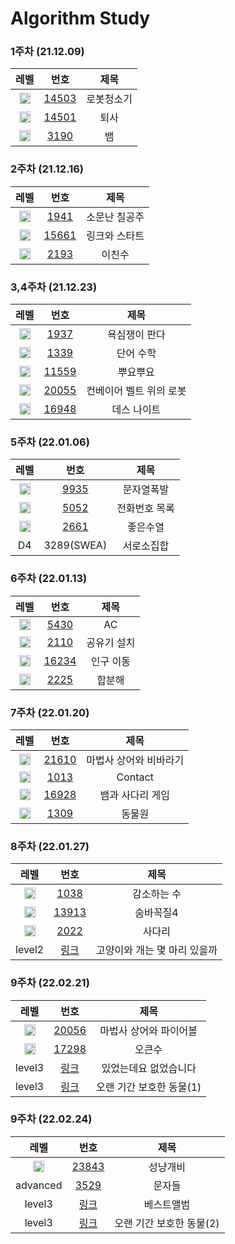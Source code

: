 <!-- Bronze : 5(1), 4(2), 3(3), 2(4), 1(5) -->
<!-- Silver : 5(6), 4(7), 3(8), 2(9), 1(10) -->
<!-- Gold : 5(11), 4(12), 3(13), 2(14), 1(15) -->
<!-- <img src="https://static.solved.ac/tier_small/*LEVEL*.svg" height="18px" /> | [*NO*](http://noj.am/*NO*) | *TITLE* -->
# Algorithm Study
### 1주차 (21.12.09)
레벨 | 번호 | 제목
:-: | :-: | :-:
<img src="https://static.solved.ac/tier_small/11.svg" height="18px"/> | [14503](http://noj.am/14503) | 로봇청소기
<img src="https://static.solved.ac/tier_small/8.svg" height="18px"/> | [14501](http://noj.am/14501) | 퇴사
<img src="https://static.solved.ac/tier_small/11.svg" height="18px"/> | [3190](http://noj.am/3190) | 뱀

### 2주차 (21.12.16)
레벨 | 번호 | 제목
:-: | :-: | :-:
<img src="https://static.solved.ac/tier_small/13.svg" height="18px"/> | [1941](http://noj.am/1941) | 소문난 칠공주
<img src="https://static.solved.ac/tier_small/10.svg" height="18px"/> | [15661](http://noj.am/15661) | 링크와 스타트
<img src="https://static.solved.ac/tier_small/8.svg" height="18px"/> | [2193](http://noj.am/2193) | 이친수

### 3,4주차 (21.12.23)
레벨 | 번호 | 제목
:-: | :-: | :-:
<img src="https://static.solved.ac/tier_small/13.svg" height="18px"/> | [1937](http://noj.am/1937) | 욕심쟁이 판다
<img src="https://static.solved.ac/tier_small/12.svg" height="18px"/> | [1339](http://noj.am/1339) | 단어 수학
<img src="https://static.solved.ac/tier_small/12.svg" height="18px"/> | [11559](http://noj.am/11559) | 뿌요뿌요
<img src="https://static.solved.ac/tier_small/10.svg" height="18px"/> | [20055](http://noj.am/20055) | 컨베이어 벨트 위의 로봇
<img src="https://static.solved.ac/tier_small/10.svg" height="18px"/> | [16948](http://noj.am/16948) | 데스 나이트

### 5주차 (22.01.06)
레벨 | 번호 | 제목
:-: | :-: | :-:
<img src="https://static.solved.ac/tier_small/12.svg" height="18px"/> | [9935](http://noj.am/9935) | 문자열폭발
<img src="https://static.solved.ac/tier_small/12.svg" height="18px"/> | [5052](http://noj.am/5052) | 전화번호 목록
<img src="https://static.solved.ac/tier_small/12.svg" height="18px"/> | [2661](http://noj.am/2661) | 좋은수열
D4 | 3289(SWEA) | 서로소집합

### 6주차 (22.01.13)
레벨 | 번호 | 제목
:-: | :-: | :-:
<img src="https://static.solved.ac/tier_small/11.svg" height="18px"/> | [5430](http://noj.am/5430) | AC
<img src="https://static.solved.ac/tier_small/11.svg" height="18px"/> | [2110](http://noj.am/2110) | 공유기 설치
<img src="https://static.solved.ac/tier_small/11.svg" height="18px"/> | [16234](http://noj.am/16234) | 인구 이동
<img src="https://static.solved.ac/tier_small/11.svg" height="18px"/> | [2225](http://noj.am/2225) | 합분해

### 7주차 (22.01.20)
레벨 | 번호 | 제목
:-: | :-: | :-:
<img src="https://static.solved.ac/tier_small/11.svg" height="18px"/> | [21610](http://noj.am/21610) | 마법사 상어와 비바라기
<img src="https://static.solved.ac/tier_small/11.svg" height="18px"/> | [1013](http://noj.am/1013) | Contact
<img src="https://static.solved.ac/tier_small/10.svg" height="18px"/> | [16928](http://noj.am/16928) | 뱀과 사다리 게임
<img src="https://static.solved.ac/tier_small/10.svg" height="18px"/> | [1309](http://noj.am/1309) | 동물원

### 8주차 (22.01.27)
레벨 | 번호 | 제목
:-: | :-: | :-:
<img src="https://static.solved.ac/tier_small/11.svg" height="18px"/> | [1038](http://noj.am/1038) | 감소하는 수
<img src="https://static.solved.ac/tier_small/12.svg" height="18px"/> | [13913](http://noj.am/13913) | 숨바꼭질4
<img src="https://static.solved.ac/tier_small/10.svg" height="18px"/> | [2022](http://noj.am/2022) | 사다리
level2 | [링크](https://programmers.co.kr/learn/courses/30/lessons/59040) | 고양이와 개는 몇 마리 있을까

### 9주차 (22.02.21)
레벨 | 번호 | 제목
:-: | :-: | :-:
<img src="https://static.solved.ac/tier_small/12.svg" height="18px"/> | [20056](http://noj.am/20056) | 마법사 상어와 파이어볼
<img src="https://static.solved.ac/tier_small/12.svg" height="18px"/> | [17298](http://noj.am/17298) | 오큰수
level3 | [링크](https://programmers.co.kr/learn/courses/30/lessons/59043) | 있었는데요 없었습니다
level3 | [링크](https://programmers.co.kr/learn/courses/30/lessons/59044) | 오랜 기간 보호한 동물(1)

### 9주차 (22.02.24)
레벨 | 번호 | 제목
:-: | :-: | :-:
<img src="https://static.solved.ac/tier_small/7.svg" height="18px"/> | [23843](http://noj.am/23843) | 성냥개비
advanced | [3529](http://www.jungol.co.kr/bbs/board.php?bo_table=pbank&wr_id=2869&sca=4050) | 문자들
level3 | [링크](https://programmers.co.kr/learn/courses/30/lessons/42579) | 베스트앨범
level3 | [링크](https://programmers.co.kr/learn/courses/30/lessons/59411) | 오랜 기간 보호한 동물(2)
